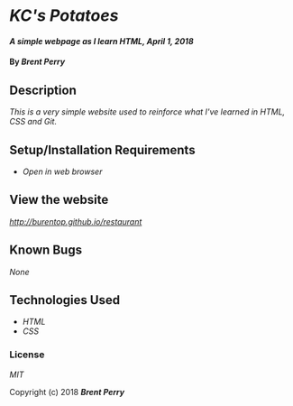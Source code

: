 # _KC's Potatoes_

#### _A simple webpage as I learn HTML, April 1, 2018_

#### By _**Brent Perry**_

## Description

_This is a very simple website used to reinforce what I've learned in HTML, CSS and Git._

## Setup/Installation Requirements

* _Open in web browser_

## View the website

_http://burentop.github.io/restaurant_

## Known Bugs

_None_

## Technologies Used

* _HTML_
* _CSS_

### License

*MIT*

Copyright (c) 2018 **_Brent Perry_**
